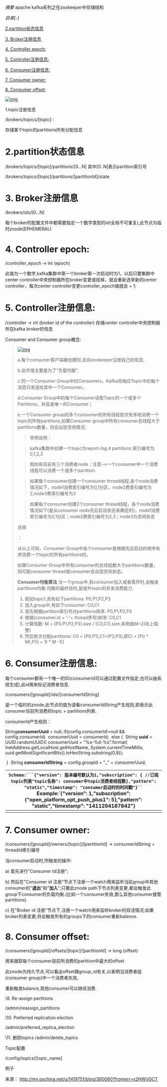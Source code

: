 *摘要* apache kafka系列之在zookeeper中存储结构

*目录[-]*

[2.partition状态信息](http://my.oschina.net/u/1419751/blog/360060?fromerr=x2HWVGCT#OSC_h1_1)

[3. Broker注册信息](http://my.oschina.net/u/1419751/blog/360060?fromerr=x2HWVGCT#OSC_h1_2)

[4. Controller epoch: ](http://my.oschina.net/u/1419751/blog/360060?fromerr=x2HWVGCT#OSC_h1_3)

[5. Controller注册信息:](http://my.oschina.net/u/1419751/blog/360060?fromerr=x2HWVGCT#OSC_h1_4)

[6. Consumer注册信息:](http://my.oschina.net/u/1419751/blog/360060?fromerr=x2HWVGCT#OSC_h1_5)

[7. Consumer owner:](http://my.oschina.net/u/1419751/blog/360060?fromerr=x2HWVGCT#OSC_h1_6)

[8. Consumer offset:](http://my.oschina.net/u/1419751/blog/360060?fromerr=x2HWVGCT#OSC_h1_7)

[![img](image-201710201552/39f38cda-d2a3-462f-8caf-b7f681f637b2.png)](http://static.oschina.net/uploads/img/201412/24154608_GtlH.jpg)

1.topic注册信息

/brokers/topics/[topic] :

存储某个topic的partitions所有分配信息

# 2.partition状态信息

/brokers/topics/[topic]/partitions/[0...N]  其中[0..N]表示partition索引号

/brokers/topics/[topic]/partitions/[partitionId]/state

# 3. Broker注册信息

/brokers/ids/[0...N]                 

每个broker的配置文件中都需要指定一个数字类型的id(全局不可重复),此节点为临时znode(EPHEMERAL)

# 4. Controller epoch: 

/controller_epoch -> int (epoch)   

此值为一个数字,kafka集群中第一个broker第一次启动时为1，以后只要集群中center controller中央控制器所在broker变更或挂掉，就会重新选举新的center controller，每次center controller变更controller_epoch值就会 + 1; 

# 5. Controller注册信息:

/controller -> int (broker id of the controller)  存储center controller中央控制器所在kafka broker的信息

Consumer and Consumer group概念: 

> [![img](image-201710201552/e9247ee6-82bc-45cf-8e93-4a22a7e40a70.png)](http://static.oschina.net/uploads/img/201412/24154608_yl1d.jpg)

> a.每个consumer客户端被创建时,会向zookeeper注册自己的信息;
>
> b.此作用主要是为了"负载均衡".
>
> c.同一个Consumer Group中的Consumers，Kafka将相应Topic中的每个消息只发送给其中一个Consumer。
>
> d.Consumer Group中的每个Consumer读取Topic的一个或多个Partitions，并且是唯一的Consumer；
>
> e.一个Consumer group的多个consumer的所有线程依次有序地消费一个topic的所有partitions,如果Consumer group中所有consumer总线程大于partitions数量，则会出现空闲情况;
>
> > 举例说明：
>
> > kafka集群中创建一个topic为report-log   4 partitions 索引编号为0,1,2,3
>
> > 假如有目前有三个消费者node：注意-->一个consumer中一个消费线程可以消费一个或多个partition.
>
> > 如果每个consumer创建一个consumer thread线程,各个node消费情况如下，node1消费索引编号为0,1分区，node2费索引编号为2,node3费索引编号为3
>
> > 如果每个consumer创建2个consumer thread线程，各个node消费情况如下(是从consumer node先后启动状态来确定的)，node1消费索引编号为0,1分区；node2费索引编号为2,3；node3为空闲状态
>
> 总结
>
> ：
>
> 从以上可知，Consumer Group中各个consumer是根据先后启动的顺序有序消费一个topic的所有partitions的。
>
> 如果Consumer Group中所有consumer的总线程数大于partitions数量，则可能consumer thread或consumer会出现空闲状态。

> 

> **Consumer均衡算法** 
> 当一个group中,有consumer加入或者离开时,会触发partitions均衡.均衡的最终目的,是提升topic的并发消费能力. 
> 1) 假如topic1,具有如下partitions: P0,P1,P2,P3 
> 2) 加入group中,有如下consumer: C0,C1 
> 3) 首先根据partition索引号对partitions排序: P0,P1,P2,P3 
> 4) 根据(consumer.id + '-'+ thread序号)排序: C0,C1 
> 5) 计算倍数: M = [P0,P1,P2,P3].size / [C0,C1].size,本例值M=2(向上取整) 
> 6) 然后依次分配partitions: C0 = [P0,P1],C1=[P2,P3],即Ci = [P(i * M),P((i + 1) * M -1)]

# 6. Consumer注册信息:

每个consumer都有一个唯一的ID(consumerId可以通过配置文件指定,也可以由系统生成),此id用来标记消费者信息.

/consumers/[groupId]/ids/[consumerIdString]

是一个临时的znode,此节点的值为请看consumerIdString产生规则,即表示此consumer目前所消费的topic + partitions列表.

consumerId产生规则：

   String**consumerUuid** = null;
​    if(config.consumerId!=null && config.consumerId)
​      consumerUuid = consumerId;
​    else {
​      String **uuid** = UUID.randomUUID()
​      consumerUuid = "%s-%d-%s".format(
​        InetAddress.getLocalHost.getHostName, System.currentTimeMillis,
​        uuid.getMostSignificantBits().toHexString.substring(0,8));

​     }
​     String **consumerIdString** = config.groupId + "_" + consumerUuid;

| `Schema:```{"version": 版本编号默认为1,"subscription": { //订阅topic列表"topic名称": consumer中topic消费者线程数},"pattern": "static","timestamp": "consumer启动时的时间戳"}`` `Example:`{"version": 1,"subscription": {"open_platform_opt_push_plus1": 5},"pattern": "static","timestamp": "1411294187842"} |
| ---------------------------------------- |
|                                          |

# 7. Consumer owner:

/consumers/[groupId]/owners/[topic]/[partitionId] -> consumerIdString + threadId索引编号

当consumer启动时,所触发的操作:

a) 首先进行"Consumer Id注册";

b) 然后在"Consumer id 注册"节点下注册一个watch用来监听当前group中其他consumer的"**退出**"和"**加入**";只要此znode path下节点列表变更,都会触发此group下consumer的负载均衡.(比如一个consumer失效,那么其他consumer接管partitions).

c) 在"Broker id 注册"节点下,注册一个watch用来监听broker的存活情况;如果broker列表变更,将会触发所有的groups下的consumer重新balance.

# 8. Consumer offset:

/consumers/[groupId]/offsets/[topic]/[partitionId] -> long (offset)

用来跟踪每个consumer目前所消费的partition中最大的offset

此znode为持久节点,可以看出offset跟group_id有关,以表明当消费者组(consumer group)中一个消费者失效,

重新触发balance,其他consumer可以继续消费.

\9. Re-assign partitions

/admin/reassign_partitions

 

\10. Preferred replication election

/admin/preferred_replica_election

 

 

\11. 删除topics
/admin/delete_topics

Topic配置

/config/topics/[topic_name]

例子

来源： <http://my.oschina.net/u/1419751/blog/360060?fromerr=x2HWVGCT>